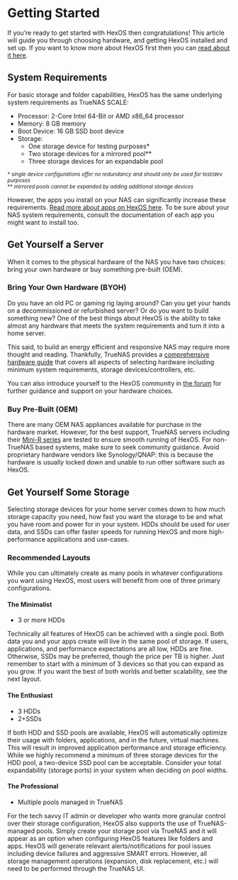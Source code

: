 # Getting Started

If you’re ready to get started with HexOS then congratulations! This article will guide you through choosing hardware, and getting HexOS installed and set up. If you want to know more about HexOS first then you can [read about it here](/getting-started/about-hexos).

## System Requirements

For basic storage and folder capabilities, HexOS has the same underlying system requirements as TrueNAS SCALE:

- Processor:    2-Core Intel 64-Bit or AMD x86_64 processor
- Memory:      8 GB memory
- Boot Device:      16 GB SSD boot device
- Storage:  
  - One storage device for testing purposes*
  - Two storage devices for a mirrored pool**
  - Three storage devices for an expandable pool

<small>\* *single device configurations offer no redundancy and should only be used for test/dev purposes*  
** *mirrored pools cannot be expanded by adding additional storage devices*</small>

However, the apps you install on your NAS can significantly increase these requirements. [Read more about apps on HexOS here](/features/apps/). To be sure about your NAS system requirements, consult the documentation of each app you might want to install too.

## Get Yourself a Server

When it comes to the physical hardware of the NAS you have two choices: bring your own hardware or buy something pre-built (OEM).

### Bring Your Own Hardware (BYOH)

Do you have an old PC or gaming rig laying around? Can you get your hands on a decommissioned or refurbished server? Or do you want to build something new? One of the best things about HexOS is the ability to take almost any hardware that meets the system requirements and turn it into a home server.  

This said, to build an energy efficient and responsive NAS may require more thought and reading. Thankfully, TrueNAS provides a [comprehensive hardware guide](https://www.truenas.com/docs/scale/gettingstarted/scalehardwareguide/) that covers all aspects of selecting hardware including minimum system requirements, storage devices/controllers, etc.  

You can also introduce yourself to the HexOS community in [the forum](https://hub.hexos.com/) for further guidance and support on your hardware choices.

### Buy Pre-Built (OEM)

There are many OEM NAS appliances available for purchase in the hardware market.  However, for the best support, TrueNAS servers including their [Mini-R series](https://www.truenas.com/truenas-mini/) are tested to ensure smooth running of HexOS.  For non-TrueNAS based systems, make sure to seek community guidance. Avoid proprietary hardware vendors like Synology/QNAP: this is because the hardware is usually locked down and unable to run other software such as HexOS.

## Get Yourself Some Storage

Selecting storage devices for your home server comes down to how much storage capacity you need, how fast you want the storage to be and  what you have room and power for in your system. HDDs should be used for user data, and SSDs can offer faster speeds for running HexOS and more high-performance applications and use-cases.  

### Recommended Layouts

While you can ultimately create as many pools in whatever configurations you want using HexOS, most users will benefit from one of three primary configurations.

#### The Minimalist

- 3 or more HDDs

Technically all features of HexOS can be achieved with a single pool.  Both data you and your apps create will live in the same pool of storage. If users, applications, and performance expectations are all low, HDDs are fine. Otherwise, SSDs may be preferred, though the price per TB is higher. Just remember to start with a minimum of 3 devices so that you can expand as you grow.   If you want the best of both worlds and better scalability, see the next layout.

#### The Enthusiast

- 3 HDDs
- 2+SSDs

If both HDD and SSD pools are available, HexOS will automatically optimize their usage with folders, applications, and in the future, virtual machines.  This will result in improved application performance and storage efficiency.  While we highly recommend a minimum of three storage devices for the HDD pool, a two-device SSD pool can be acceptable.  Consider your total expandability (storage ports) in your system when deciding on pool widths.

#### The Professional

- Multiple pools managed in TrueNAS

For the tech savvy IT admin or developer who wants more granular control over their storage configuration, HexOS also supports the use of TrueNAS-managed pools.  Simply create your storage pool via TrueNAS and it will appear as an option when configuring HexOS features like folders and apps.  HexOS will generate relevant alerts/notifications for pool issues including device failures and aggressive SMART errors.  However, all storage management operations (expansion, disk replacement, etc.) will need to be performed through the TrueNAS UI.
